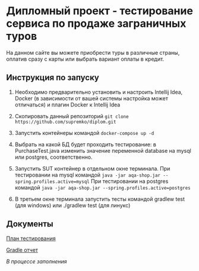 # Дипломный проект - тестирование сервиса по продаже заграничных туров

На данном сайте вы можете приобрести туры в различные страны, оплатив сразу с карты или выбрать вариант оплаты в кредит.

## Инструкция по запуску

1. Необходимо предварительно установить и настроить Intellij Idea, Docker (в зависимости от вашей системы настройка может отличаться) и плагин Docker к Intellij Idea

2. Скопировать данный репозиторий `git clone https://github.com/supremko/diplom.git`

3. Запустить контейнеры командой `docker-compose up -d`

4. Выбрать на какой БД будет проходить тестирование: в PurchaseTest.java изменить значение переменной database на mysql или postgres, соответственно.

5. Запустить SUT контейнер в отдельном окне терминала. При тестировании на mysql командой `java -jar aqa-shop.jar --spring.profiles.active=mysql`
При тестировании на postgres командой `java -jar aqa-shop.jar --spring.profiles.active=postgres`

6. В третьем окне терминала запустить тесты командой gradlew test (для windows) или ./gradlew test (для линукс)

## Документы
[План тестирования](/Documents/PLAN.md)

[Gradle отчет](/build/reports/tests/test/index.html)

*В процессе заполнения*